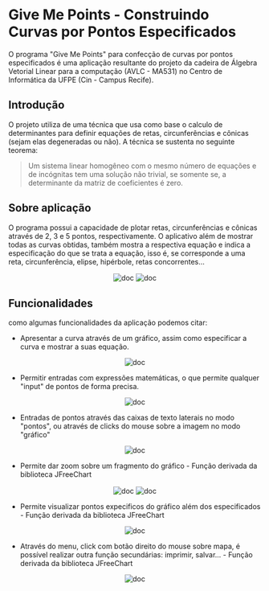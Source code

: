 # Give Me Points - Construindo Curvas por Pontos Especificados 

O programa "Give Me Points" para confecção de curvas por pontos especificados é uma aplicação resultante do projeto da cadeira de Álgebra Vetorial Linear para a computação (AVLC - MA531) no Centro de Informática da UFPE (Cin - Campus Recife).

## Introdução 

O projeto utiliza de uma técnica que usa como base o calculo de determinantes para definir equações de retas, circunferências e cônicas (sejam elas degeneradas ou não). A técnica se sustenta no seguinte teorema: 

> Um sistema linear homogêneo com o mesmo número de equações e de incógnitas tem uma solução não trivial, se somente se, a determinante da matriz de coeficientes é zero. 

## Sobre aplicação 

O programa possui a capacidade de plotar retas, circunferências e cônicas através de 2, 3 e 5 pontos, respectivamente. O aplicativo além de mostrar todas as curvas obtidas, também mostra a respectiva equação e indica a especificação do que se trata a equação, isso é, se corresponde a uma reta, circunferência, elipse, hipérbole, retas concorrentes...

<p align="center">
<img align="center" src="https://github.com/Lucas-Rufino/Give-Me-Points/blob/master/doc/1.png?raw=true" alt="doc">
<img align="center" src="https://github.com/Lucas-Rufino/Give-Me-Points/blob/master/doc/2.png?raw=true" alt="doc">
</p>

## Funcionalidades

como algumas funcionalidades da aplicação podemos citar:

  - Apresentar a curva através de um gráfico, assim como especificar a curva e mostrar a suas equação.

<p align="center">
<img align="center" src="https://github.com/Lucas-Rufino/Give-Me-Points/blob/master/doc/3.png?raw=true" alt="doc">
</p>

  - Permitir entradas com expressões matemáticas, o que permite qualquer "input" de pontos de forma precisa.

<p align="center">
<img align="center" src="https://github.com/Lucas-Rufino/Give-Me-Points/blob/master/doc/4.png?raw=true" alt="doc">
</p>

  - Entradas de pontos através das caixas de texto laterais no modo "pontos", ou através de clicks do mouse sobre a imagem no modo "gráfico"

<p align="center">
<img align="center" src="https://github.com/Lucas-Rufino/Give-Me-Points/blob/master/doc/9.jpeg?raw=true" alt="doc">
</p>

  - Permite dar zoom sobre um fragmento do gráfico - Função derivada da biblioteca JFreeChart

<p align="center">
<img align="center" src="https://github.com/Lucas-Rufino/Give-Me-Points/blob/master/doc/5.png?raw=true" alt="doc">
<img align="center" src="https://github.com/Lucas-Rufino/Give-Me-Points/blob/master/doc/6.png?raw=true" alt="doc">
</p>

  - Permite visualizar pontos expecificos do gráfico além dos especificados - Função derivada da biblioteca JFreeChart

<p align="center">
<img align="center" src="https://github.com/Lucas-Rufino/Give-Me-Points/blob/master/doc/8.jpeg?raw=true" alt="doc">
</p>

  - Através do menu, click com botão direito do mouse sobre mapa, é possível realizar outra função secundárias: imprimir, salvar...  - Função derivada da biblioteca JFreeChart

<p align="center">
<img align="center" src="https://github.com/Lucas-Rufino/Give-Me-Points/blob/master/doc/7.png?raw=true" alt="doc">
</p>